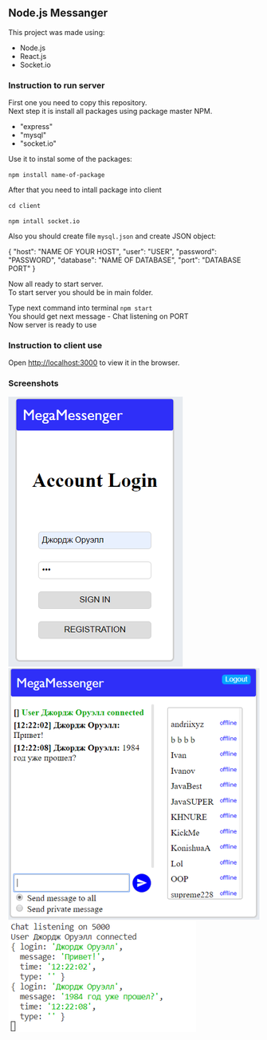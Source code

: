 ## Node.js Messanger

This project was made using:

- Node.js
- React.js
- Socket.io

### Instruction to run server

First one you need to copy this repository.<br>
Next step it is install all packages using package master NPM.<br>

- "express"
- "mysql"
- "socket.io"

Use it to instal some of the packages:

`npm install name-of-package`

After that you need to intall package into client<br>

`cd client`

`npm intall socket.io`

Also you should create file `mysql.json` and create JSON object:

{
"host": "NAME OF YOUR HOST",
"user": "USER",
"password": "PASSWORD",
"database": "NAME OF DATABASE",
"port": "DATABASE PORT"
}

Now all ready to start server.<br>
To start server you should be in main folder.<br>

Type next command into terminal `npm start`<br>
You should get next message - Chat listening on PORT <br>
Now server is ready to use<br>

### Instruction to client use

Open [http://localhost:3000](http://localhost:3000) to view it in the browser.

### Screenshots

![login](screenshots/1.PNG)
![work](screenshots/2.PNG)
![server](screenshots/3.PNG)
